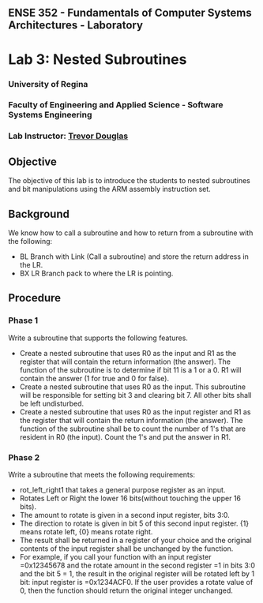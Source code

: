 ## ENSE 352 - Fundamentals of Computer Systems Architectures - Laboratory

# Lab 3: Nested Subroutines 

### University of Regina
### Faculty of Engineering and Applied Science - Software Systems Engineering

### Lab Instructor: [Trevor Douglas](mailto:trevor.douglas@uregina.ca)

## Objective

The objective of this lab is to introduce the students to nested subroutines and bit manipulations using the ARM assembly instruction set.


## Background

We know how to call a subroutine and how to return from a subroutine with the following:
- BL  Branch with Link (Call a subroutine) and store the return address in the LR.
- BX LR Branch pack to where the LR is pointing.

## Procedure

### Phase 1
Write a subroutine that supports the following features.
- Create a nested subroutine that uses R0 as the input and R1 as the register that will contain the return information (the answer). The function of the subroutine is to determine if bit 11 is a 1 or a 0.  R1 will contain the answer (1 for true and 0 for false).
- Create a nested subroutine that uses R0 as the input.  This subroutine will be responsible for setting bit 3 and clearing bit 7.  All other bits shall be left undisturbed.
- Create a nested subroutine that uses R0 as the input register and R1 as the register that will contain the return information (the answer).  The function of the subroutine shall be to count the number of 1's that are resident in R0 (the input).  Count the 1's and put the answer in R1.


### Phase 2
Write a subroutine that meets the following requirements:
- rot_left_right1 that takes a general purpose register as an input.
- Rotates Left or Right the lower 16 bits(without touching the upper 16 bits). 
- The amount to rotate is given in a second  input register, bits 3:0.
- The direction to rotate is given in bit 5 of this second input register.  {1} means rotate left, {0} means rotate right. 
- The result shall be returned in a register of your choice and the original contents
of the input register shall be unchanged by the function.
- For example, if you call your function with an input register =0x12345678 and the rotate amount in the second register =1 in bits 3:0 and the bit 5 = 1, the result in the original register will be rotated left by 1 bit: input register is =0x1234ACF0.
If the user provides a rotate value of 0, then the function should return the original
integer unchanged.
